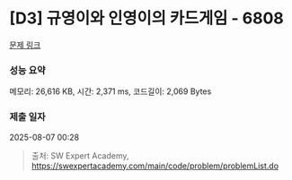 # [D3] 규영이와 인영이의 카드게임 - 6808 

[문제 링크](https://swexpertacademy.com/main/code/problem/problemDetail.do?contestProbId=AWgv9va6HnkDFAW0) 

### 성능 요약

메모리: 26,616 KB, 시간: 2,371 ms, 코드길이: 2,069 Bytes

### 제출 일자

2025-08-07 00:28



> 출처: SW Expert Academy, https://swexpertacademy.com/main/code/problem/problemList.do